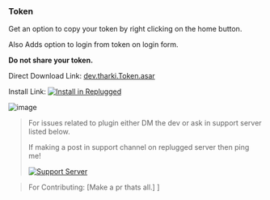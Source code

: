 ### Token

Get an option to copy your token by right clicking on the home button.

Also Adds option to login from token on login form.

**Do not share your token.**

Direct Download Link: [dev.tharki.Token.asar](https://github.com/Tharki-God/Token/releases/latest/download/dev.tharki.Token.asar)

Install Link:
[![Install in Replugged](https://img.shields.io/badge/-Install%20in%20Replugged-blue?style=for-the-badge&logo=none)](https://replugged.dev/install?identifier=Tharki-God/Token&source=github)

![image](https://tharki-god.github.io/files-random-host/bdpluginsassets/token.png)

> For issues related to plugin either DM the dev or ask in support server listed below.
>
>If making a post in support channel on replugged server then ping me!
>
> [![Support Server](https://discordapp.com/api/guilds/919649417005506600/widget.png?style=banner3)](https://discord.gg/SgKSKyh9gY)

> For Contributing: [Make a pr thats all.]
]

